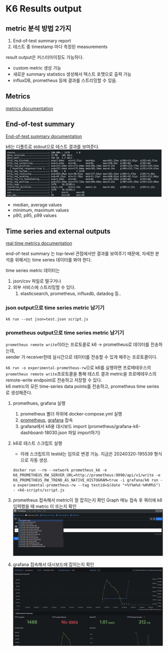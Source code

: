 # K6 Results output

## metric 분석 방법 2가지

1. End-of-test summary report 
2. 테스트 중 timestamp 마다 측정된 measurements

result output은 커스터마이징도 가능하다.
- custom metric 생성 가능
- 새로운 summary statistics 생성해서 텍스트 포맷으로 출력 가능
- influxDB, prometheus 등에 결과를 스트리밍할 수 있음.


## Metrics
[metrics documentation](https://grafana.com/docs/k6/latest/using-k6/metrics/)


## End-of-test summary
[End-of-test summary documentation](https://grafana.com/docs/k6/latest/results-output/end-of-test/)

k6는 디폴트로 stdout으로 테스트 결과를 보여준다.
<img src="../static/end-of-test-summary1.png" width="500">

- median, average values
- minimum, maximum values
- p90, p95, p99 values


## Time series and external outputs
[real time metrics documentation](https://grafana.com/docs/k6/latest/results-output/real-time/)


end-of-test summary 는 top-level 관점에서만 결과를 보여주기 때문에, 자세한 분석을 위해서는 time series 데이터를 봐야 한다.

time series metric 데이터는
1. json/csv 파일로 떨구거나
2. 외부 서비스에 스트리밍할 수 있다.
   1. elasticsearch, prometheus, influxdb, datadog 등..


### json output으로 time series metric 남기기
```shell
k6 run --out json=test.json script.js 
```


### prometheus output으로 time series metric 남기기
`prometheus remote write`이라는 프로토콜로 k6 -> prometheus로 데이터를 전송하는데,   
sender 가 receiver한테 실시간으로 데이터를 전송할 수 있게 해주는 프로토콜이다.

`k6 run -o experimental-prometheus-rw`으로 k6를 실행하면 프로메테우스의 `prometheus remote write`프로토콜을 통해 
테스트 결과 metric을 프로메테우스의 remote-write endpoint로 전송하고 저장할 수 있다.   
k6 metric의 모든 time-series data points를 전송하고, prometheus time series로 생성해준다.


1. promethues, grafana 실행
   1. prometheus 폴더 하위에 docker-compose.yml 실행
   2. [prometheus](localhost:19090), [grafana](localhost:13030) 접속
   3. grafana에서 k6용 대시보드 import (prometheus/grafana-k6-dashboard-18030.json 파일 import하기)
2. k6로 테스트 스크립트 실행
    - 아래 스크립트의 testid는 임의로 변경 가능. 지금은 20240320-195539 형식으로 자동 생성.
    ```shell
    docker run --rm --network prometheus_k6 -e K6_PROMETHEUS_RW_SERVER_URL=http://prometheus:9090/api/v1/write -e K6_PROMETHEUS_RW_TREND_AS_NATIVE_HISTOGRAM=true -i grafana/k6 run -o experimental-prometheus-rw --tag testid=$(date "+%Y%m%d-%H%M%S")  - <k6-scripts/script.js
    ```
3. prometheus 접속해서 metric이 잘 잡히는지 확인
   Graph 메뉴 접속 후 쿼리에 k6 입력했을 때 metric 이 뜨는지 확인
    <img src="../static/prometheus-k6.png" width="500">

4. grafana 접속해서 대시보드에 잡히는지 확인
    <img src="../static/grafana-k6.png" width="500">
   
